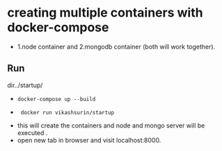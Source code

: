# creating multiple containers with docker-compose
- 1.node container and 2.mongodb container (both will work together).

## Run 
   dir../startup/
 - ```
   docker-compose up --build
   ```
 - ```
    docker run vikashsurin/startup
   ```
 - this will create the containers and node and mongo server will be executed .
 - open new tab in browser and visit localhost:8000. 